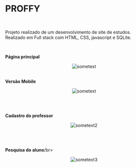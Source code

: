 <html>
<body>
 
 
 <h1>PROFFY</h1>
 
<br/>
 
Projeto realizado de um desenvolvimento de site de estudos. </br>
Realizado em Full stack com  HTML, CSS, javascript e SQLite.
 
 <br/>
 

**Página principal**</br>
<p align="center"><img src="https://github.com/Wenceslau93/Web_Proffy_Next-level-week/blob/main/pagina_principal.PNG?raw=true" alt="sometext"></br></br></p>

**Versão Mobile**</br>
<p align="center"><img src="https://github.com/Wenceslau93/Web_Proffy_Next-level-week/blob/main/Mobile.PNG?raw=true" alt="sometext"></p> <br></br>

**Cadastro do professor**</br>
<p align="center"><img src="https://github.com/Wenceslau93/Web_Proffy_Next-level-week/blob/main/prof.PNG?raw=true" alt="sometext2"></p> </br></br>
  
**Pesquisa do aluno**/br>
<p align="center"><img src="hhttps://github.com/Wenceslau93/Web_Proffy_Next-level-week/blob/main/estudante.PNG?raw=true" alt="sometext3"></p>
 
</body>
</html>
